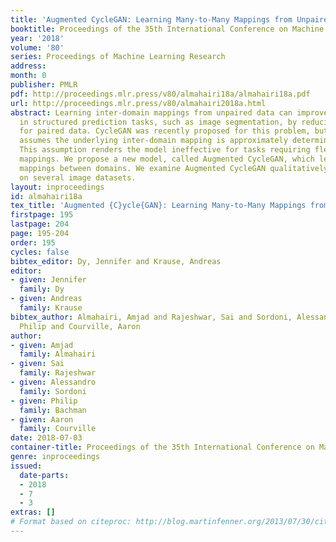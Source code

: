 ```yaml
---
title: 'Augmented CycleGAN: Learning Many-to-Many Mappings from Unpaired Data'
booktitle: Proceedings of the 35th International Conference on Machine Learning
year: '2018'
volume: '80'
series: Proceedings of Machine Learning Research
address: 
month: 0
publisher: PMLR
pdf: http://proceedings.mlr.press/v80/almahairi18a/almahairi18a.pdf
url: http://proceedings.mlr.press/v80/almahairi2018a.html
abstract: Learning inter-domain mappings from unpaired data can improve performance
  in structured prediction tasks, such as image segmentation, by reducing the need
  for paired data. CycleGAN was recently proposed for this problem, but critically
  assumes the underlying inter-domain mapping is approximately deterministic and one-to-one.
  This assumption renders the model ineffective for tasks requiring flexible, many-to-many
  mappings. We propose a new model, called Augmented CycleGAN, which learns many-to-many
  mappings between domains. We examine Augmented CycleGAN qualitatively and quantitatively
  on several image datasets.
layout: inproceedings
id: almahairi18a
tex_title: 'Augmented {C}ycle{GAN}: Learning Many-to-Many Mappings from Unpaired Data'
firstpage: 195
lastpage: 204
page: 195-204
order: 195
cycles: false
bibtex_editor: Dy, Jennifer and Krause, Andreas
editor:
- given: Jennifer
  family: Dy
- given: Andreas
  family: Krause
bibtex_author: Almahairi, Amjad and Rajeshwar, Sai and Sordoni, Alessandro and Bachman,
  Philip and Courville, Aaron
author:
- given: Amjad
  family: Almahairi
- given: Sai
  family: Rajeshwar
- given: Alessandro
  family: Sordoni
- given: Philip
  family: Bachman
- given: Aaron
  family: Courville
date: 2018-07-03
container-title: Proceedings of the 35th International Conference on Machine Learning
genre: inproceedings
issued:
  date-parts:
  - 2018
  - 7
  - 3
extras: []
# Format based on citeproc: http://blog.martinfenner.org/2013/07/30/citeproc-yaml-for-bibliographies/
---
```


